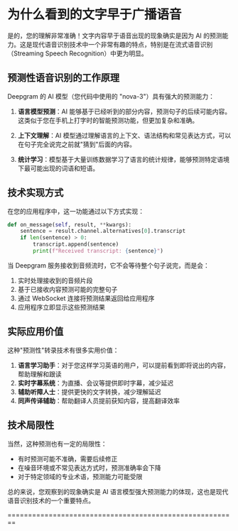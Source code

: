 # 为什么看到的文字早于广播语音

是的，您的理解非常准确！文字内容早于语音出现的现象确实是因为 AI 的预测能力。这是现代语音识别技术中一个非常有趣的特点，特别是在流式语音识别（Streaming Speech Recognition）中更为明显。

## 预测性语音识别的工作原理

Deepgram 的 AI 模型（您代码中使用的 "nova-3"）具有强大的预测能力：

1. **语言模型预测**：AI 能够基于已经听到的部分内容，预测句子的后续可能内容。这类似于您在手机上打字时的智能预测功能，但更加复杂和准确。

2. **上下文理解**：AI 模型通过理解语言的上下文、语法结构和常见表达方式，可以在句子完全说完之前就"猜到"后面的内容。

3. **统计学习**：模型基于大量训练数据学习了语言的统计规律，能够预测特定语境下最可能出现的词语和短语。

## 技术实现方式

在您的应用程序中，这一功能通过以下方式实现：

```python
def on_message(self, result, **kwargs):
    sentence = result.channel.alternatives[0].transcript
    if len(sentence) > 0:
        transcript.append(sentence)
        print(f"Received transcript: {sentence}")
```

当 Deepgram 服务接收到音频流时，它不会等待整个句子说完，而是会：

1. 实时处理接收到的音频片段
2. 基于已接收内容预测可能的完整句子
3. 通过 WebSocket 连接将预测结果返回给应用程序
4. 应用程序立即显示这些预测结果

## 实际应用价值

这种"预测性"转录技术有很多实用价值：

1. **语言学习助手**：对于您这样学习英语的用户，可以提前看到即将说出的内容，帮助理解和跟读
2. **实时字幕系统**：为直播、会议等提供即时字幕，减少延迟
3. **辅助听障人士**：提供更快的文字转换，减少理解延迟
4. **同声传译辅助**：帮助翻译人员提前获知内容，提高翻译效率

## 技术局限性

当然，这种预测也有一定的局限性：

- 有时预测可能不准确，需要后续修正
- 在噪音环境或不常见表达方式时，预测准确率会下降
- 对于特定领域的专业术语，预测能力可能受限

总的来说，您观察到的现象确实是 AI 语言模型强大预测能力的体现，这也是现代语音识别技术的一个重要特点。

========================================================


